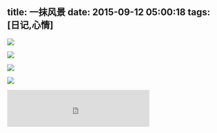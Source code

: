 title: 一抹风景
date: 2015-09-12 05:00:18
tags: [日记,心情] 
---

![](http://7xnglv.com1.z0.glb.clouddn.com/BearsG.com1.jpg)

<!--more-->

![](http://7xnglv.com1.z0.glb.clouddn.com/BearsG.com3.jpg)


![](http://7xnglv.com1.z0.glb.clouddn.com/BearsG.com2.jpg)

![](http://7xnglv.com1.z0.glb.clouddn.com/BearsG.com4.jpg)

<iframe frameborder="no" border="0" marginwidth="0" marginheight="0" width=330 height=86 src="http://music.163.com/outchain/player?type=2&id=28068446&auto=1&height=66"></iframe>